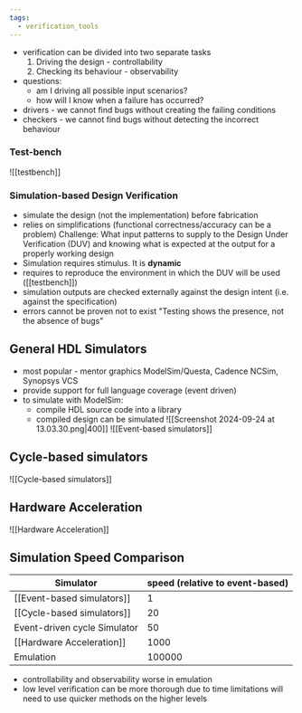```yaml
---
tags:
  - verification_tools
---
```

- verification can be divided into two separate tasks
	1. Driving the design - controllability
	2. Checking its behaviour - observability
- questions:
	- am I driving all possible input scenarios?
	- how will I know when a failure has occurred?
- drivers - we cannot find bugs without creating the failing conditions
- checkers - we cannot find bugs without detecting the incorrect behaviour
### Test-bench
![[testbench]]
### Simulation-based Design Verification
- simulate the design (not the implementation) before fabrication
- relies on simplifications (functional correctness/accuracy can be a problem)
Challenge: What input patterns to supply to the Design Under Verification (DUV) and knowing what is expected at the output for a properly working design
- Simulation requires stimulus. It is **dynamic**
- requires to reproduce the environment in which the DUV will be used ([[testbench]])
- simulation outputs are checked externally against the design intent (i.e. against the specification)
- errors cannot be proven not to exist "Testing shows the presence, not the absence of bugs"
## General HDL Simulators
- most popular - mentor graphics ModelSim/Questa, Cadence NCSim, Synopsys VCS
- provide support for full language coverage (event driven)
- to simulate with ModelSim:
	- compile HDL source code into a library
	- compiled design can be simulated
![[Screenshot 2024-09-24 at 13.03.30.png|400]]
![[Event-based simulators]]
## Cycle-based simulators
![[Cycle-based simulators]]

## Hardware Acceleration
![[Hardware Acceleration]]

## Simulation Speed Comparison
| Simulator                    | speed (relative to event-based) |
| ---------------------------- | ------------------------------- |
| [[Event-based simulators]]   | 1                               |
| [[Cycle-based simulators]]   | 20                              |
| Event-driven cycle Simulator | 50                              |
| [[Hardware Acceleration]]    | 1000                            |
| Emulation                    | 100000                          |
- controllability and observability worse in emulation
- low level verification can be more thorough due to time limitations will need to use quicker methods on the higher levels